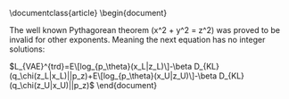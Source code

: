 \documentclass{article}
\begin{document}

The well known Pythagorean theorem \(x^2 + y^2 = z^2\) was 
proved to be invalid for other exponents. 
Meaning the next equation has no integer solutions:

$L_{VAE}^{trd}=E\[log_{p_\theta}(x_L|z_L)\]-\beta D_{KL}(q_\chi(z_L|x_L)||p_z)+E\[log_{p_\theta}(x_U|z_U)\]-\beta D_{KL}(q_\chi(z_U|x_U)||p_z)$
\end{document}
